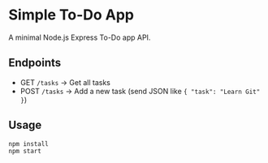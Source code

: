 # Simple To-Do App

A minimal Node.js Express To-Do app API.

## Endpoints

- GET `/tasks` → Get all tasks
- POST `/tasks` → Add a new task (send JSON like `{ "task": "Learn Git" }`)

## Usage

```bash
npm install
npm start
